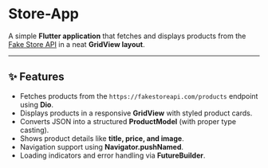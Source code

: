 # Store-App

A simple **Flutter application** that fetches and displays products from the [Fake Store API](https://fakestoreapi.com/) in a neat **GridView layout**.

---

## ✨ Features
- Fetches products from the `https://fakestoreapi.com/products` endpoint using **Dio**.
- Displays products in a responsive **GridView** with styled product cards.
- Converts JSON into a structured **ProductModel** (with proper type casting).
- Shows product details like **title, price, and image**.
- Navigation support using **Navigator.pushNamed**.
- Loading indicators and error handling via **FutureBuilder**.
